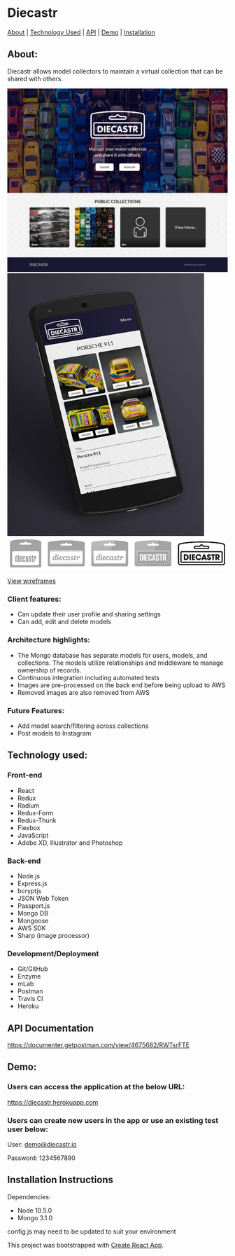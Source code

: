 # Diecastr

[About](#about) | [Technology Used](#tech) | [API](#api) | [Demo](#demo) | [Installation](#install)


## <a name="about"></a>About:
Diecastr allows model collectors to maintain a virtual collection that can be shared with others.

!["Desktop"](public/images/diecastr-desktop.jpg "Desktop")
!["Mobile"](public/images/diecastr-mobile.jpg "Mobile")
!["Mobile"](public/images/diecastr-logos.jpg "Mobile")

[View wireframes](https://drive.google.com/file/d/1F-8mfV7Z_T9rB_XOKLh2tAonew1ns1UJ/view?usp=sharing)

### Client features:
* Can update their user profile and sharing settings
* Can add, edit and delete models

### Architecture highlights:
* The Mongo database has separate models for users, models, and collections. The models utilize relationships and middleware to manage ownership of records.
* Continuous integration including automated tests
* Images are pre-processed on the back end before being upload to AWS
* Removed images are also removed from AWS

### Future Features:
* Add model search/filtering across collections
* Post models to Instagram

## <a name="tech"></a>Technology used:

### Front-end
* React
* Redux
* Radium
* Redux-Form
* Redux-Thunk
* Flexbox
* JavaScript
* Adobe XD, Illustrator and Photoshop

### Back-end
* Node.js
* Express.js
* bcryptjs
* JSON Web Token
* Passport.js
* Mongo DB
* Mongoose
* AWS SDK
* Sharp (image processor)

### Development/Deployment
* Git/GitHub
* Enzyme
* mLab
* Postman
* Travis CI
* Heroku

## <a name="api"></a>API Documentation
https://documenter.getpostman.com/view/4675682/RWTsrFTE

## <a name="demo"></a>Demo:
### Users can access the application at the below URL:
https://diecastr.herokuapp.com

### Users can create new users in the app or use an existing test user below:

User: demo@diecastr.io

Password: 1234567890

## <a name="install"></a>Installation Instructions
Dependencies:
* Node 10.5.0
* Mongo 3.1.0

config.js may need to be updated to suit your environment

This project was bootstrapped with [Create React App](https://github.com/facebookincubator/create-react-app).